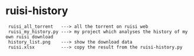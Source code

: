 # ruisi-history
     ruisi_all_torrent   ---> all the torrent on ruisi web 
     ruisi_my_history.py ---> my project which analyses the history of my own ruisi download
     history_list.png    ---> show the download data
     ruisi.xlsx          ---> copy the result from the ruisi-history.py 